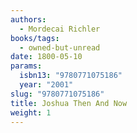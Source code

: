 ```yaml
---
authors:
  - Mordecai Richler
books/tags:
  - owned-but-unread
date: 1800-05-10
params:
  isbn13: "9780771075186"
  year: "2001"
slug: "9780771075186"
title: Joshua Then And Now
weight: 1
---
```


<!--more-->
